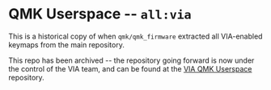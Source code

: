 # QMK Userspace -- `all:via`

This is a historical copy of when `qmk/qmk_firmware` extracted all VIA-enabled keymaps from the main repository.

This repo has been archived -- the repository going forward is now under the control of the VIA team, and can be found at the [VIA QMK Userspace](https://github.com/the-via/qmk_userspace_via) repository.
